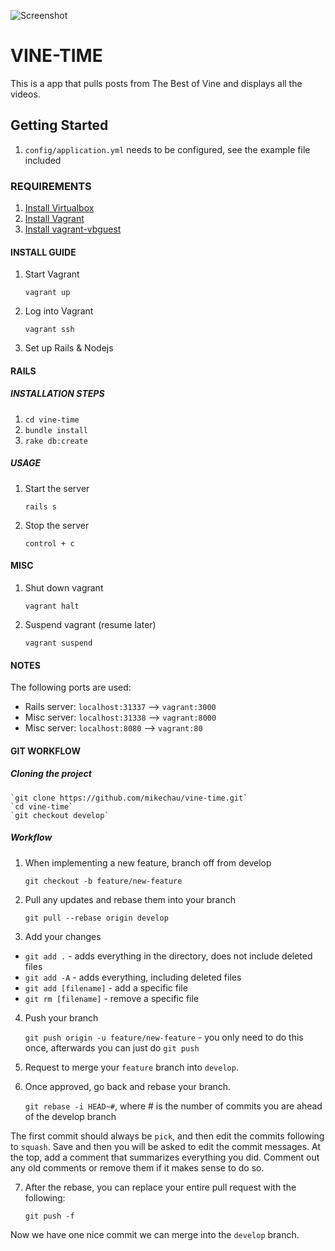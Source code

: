 ![Screenshot](http://i.imgur.com/gu7Zwcp.png "Screenshot")

# VINE-TIME  

This is a app that pulls posts from The Best of Vine and displays all the videos.

## Getting Started  

1. `config/application.yml` needs to be configured, see the example file included

### REQUIREMENTS
1. [Install Virtualbox](https://www.virtualbox.org/)
2. [Install Vagrant](http://www.vagrantup.com/)
3. [Install vagrant-vbguest](https://github.com/dotless-de/vagrant-vbguest)

#### INSTALL GUIDE
1. Start Vagrant

    `vagrant up`

2. Log into Vagrant

    `vagrant ssh`

3. Set up Rails & Nodejs

#### RAILS
##### INSTALLATION STEPS
1. `cd vine-time`
2. `bundle install`
3. `rake db:create`

##### USAGE
1. Start the server

   `rails s`

2. Stop the server

    `control + c`

#### MISC
1. Shut down vagrant

    `vagrant halt`

2. Suspend vagrant (resume later)

    `vagrant suspend`

#### NOTES
The following ports are used:

- Rails server: `localhost:31337` --> `vagrant:3000`
- Misc server: `localhost:31338` --> `vagrant:8000`
- Misc server: `localhost:8080` --> `vagrant:80`

#### GIT WORKFLOW
##### Cloning the project

    `git clone https://github.com/mikechau/vine-time.git`
    `cd vine-time`
    `git checkout develop`

##### Workflow
1. When implementing a new feature, branch off from develop

   `git checkout -b feature/new-feature`

2. Pull any updates and rebase them into your branch

   `git pull --rebase origin develop`

3. Add your changes

-   `git add .` - adds everything in the directory, does not include deleted files
-   `git add -A` - adds everything, including deleted files
-   `git add [filename]` - add a specific file
-   `git rm [filename]` - remove a specific file

4. Push your branch

   `git push origin -u feature/new-feature` - you only need to do this once, afterwards you can just do `git push`

5. Request to merge your `feature` branch into `develop`.

6. Once approved, go back and rebase your branch.

   `git rebase -i HEAD~#`, where # is the number of commits you are ahead of the develop branch

The first commit should always be `pick`, and then edit the commits following to `squash`. Save and then you will be
asked to edit the commit messages. At the top, add a comment that summarizes everything you did. Comment out any
old comments or remove them if it makes sense to do so.

7. After the rebase, you can replace your entire pull request with the following:

   `git push -f`

Now we have one nice commit we can merge into the `develop` branch.
